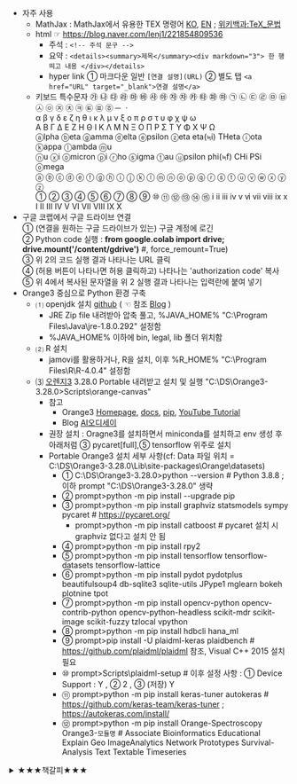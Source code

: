 * 자주 사용
  + MathJax : MathJax에서 유용한 TEX 명령어 <a href="https://www.onemathematicalcat.org/MathJaxDocumentation/MathJaxKorean/TeXSyntax_ko.html" target="_blank">KO</a>, <a href="https://www.onemathematicalcat.org/MathJaxDocumentation/TeXSyntax.htm" target="_blank">EN</a> ; <a href="https://ko.wikipedia.org/wiki/위키백과:TeX_문법" target="_blank">위키백과:TeX_문법</a>
  + html ☞ https://blog.naver.com/lenj1/221854809536
    - 주석 : `<!-- 주석 문구 -->`
    - 요약 : `<details><summary>제목</summary><div markdown="3"> 한 행 띄고 내용 </div></details>`
    - hyper link ① 마크다운 일반 `[연결 설명](URL)` ② 별도 탭 `<a href="URL" target="_blank">연결 설명</a>`
  + 키보드 특수문자
    ㉮ ㉯ ㉰ ㉱ ㉲ ㉳ ㉴ ㉵ ㉶ ㉷ ㉸ ㉹ ㉺ ㉻ ㉠ ㉡ ㉢ ㉣ ㉤ ㉥ ㉦ ㉧ ㉨ ㉩ ㉪ ㉫ ㉬ ㉭ ─ ㆍ  
    α β γ δ ε ζ η θ ι κ λ μ ν ξ ο π ρ    σ τ υ φ    χ ψ ω  
    Α Β Γ Δ Ε Ζ Η Θ Ι Κ Λ Μ Ν Ξ Ο Π Ρ    Σ Τ Υ Φ    Χ Ψ Ω  
    ⓐlpha ⓑeta ⓖamma ⓓelta ⓔpsilon ⓩeta eta(≒i) THeta ⓘota ⓚappa ⓛambda ⓜu   
    ⓝu ⓧi ⓞmicron ⓟi ⓡho ⓢigma ⓣau ⓤpsilon phi(≒f) CHi PSi ⓞmega  
    ⓐ ⓑ ⓒ ⓓ ⓔ ⓕ ⓖ ⓗ ⓘ ⓙ ⓚ ⓛ ⓜ ⓝ ⓞ ⓟ ⓠ ⓡ ⓢ ⓣ ⓤ ⓥ ⓦ ⓧ ⓨ ⓩ   
    ① ② ③ ④ ⑤ ⑥ ⑦ ⑧ ⑨ ⑩ ⑪ ⑫ ⑬ ⑭ ⑮ ⅰ ⅱ ⅲ ⅳ ⅴ ⅵ ⅶ ⅷ ⅸ ⅹ Ⅰ Ⅱ Ⅲ Ⅳ Ⅴ Ⅵ Ⅶ Ⅷ Ⅸ Ⅹ   
* 구글 코랩에서 구글 드라이브 연결  
  ① (연결을 원하는 구글 드라이브가 있는) 구글 계정에 로긴  
  ② Python code 실행 : <B>from google.colab import drive; drive.mount('/content/gdrive')</B> #, force_remount=True)  
  ③ 위 2의 코드 실행 결과 나타나는 URL 클릭  
  ④ (허용 버튼이 나타나면 허용 클릭하고) 나타나는 'authorization code' 복사  
  ⑤ 위 4에서 복사된 문자열을 위 2 실행 결과 나타나는 입력란에 붙여 넣기  
* Orange3 중심으로 Python 환경 구축
  + ⑴ openjdk 설치 [github](https://github.com/ojdkbuild/ojdkbuild) ( ☜ 참조 [Blog](https://blog.naver.com/vixlee/222285976728) ) 
    - JRE Zip file 내려받아 압축 풀고, %JAVA_HOME% "C:\Program Files\Java\jre-1.8.0.292" 설정함
    - %JAVA_HOME% 이하에 bin, legal, lib 폴더 위치함
  + ⑵ R 설치
    - jamovi를 활용하거나, R을 설치, 이후 %R_HOME% "C:\Program Files\R\R-4.0.4" 설정함
  + ⑶ [오렌지3](https://orangedatamining.com/) 3.28.0 Portable 내려받고 설치 및 실행 "C:\DS\Orange3-3.28.0>Scripts\orange-canvas"
    - 참고
      - Orange3 [Homepage](https://orangedatamining.com/), [docs](https://orangedatamining.com/docs/), [pip](https://pypi.org/project/Orange3/), [YouTube Tutorial](https://www.youtube.com/watch?v=HXjnDIgGDuI&list=PLmNPvQr9Tf-ZSDLwOzxpvY-HrE0yv-8Fy)
      - Blog [AI오디세이](http://www.aio.world/news/articleView.html?idxno=258)
    - 권장 설치 : Oragne3를 설치하면서 miniconda를 설치하고 env 생성 후 아래처럼 ③ pycaret[full],⑤ tensorflow 위주로 설치
    - Portable Orange3 설치 세부 사항(cf: Data 파일 위치 = C:\DS\Orange3-3.28.0\Lib\site-packages\Orange\datasets)
      - ① C:\DS\Orange3-3.28.0>python --version # Python 3.8.8 ; 이하 prompt "C:\DS\Orange3-3.28.0" 생략
      - ② prompt>python -m pip install --upgrade pip
      - ③ prompt>python -m pip install graphviz statsmodels sympy pycaret # https://pycaret.org/
        - prompt>python -m pip install catboost # pycaret 설치 시 graphviz 없다고 설치 안 됨
      - ④ prompt>python -m pip install rpy2
      - ⑤ prompt>python -m pip install tensorflow tensorflow-datasets tensorflow-lattice
      - ⑥ prompt>python -m pip install pydot pydotplus beautifulsoup4 db-sqlite3 sqlite-utils JPype1 mglearn bokeh plotnine tpot
      - ⑦ prompt>python -m pip install opencv-python opencv-contrib-python opencv-python-headless scikit-mdr scikit-image scikit-fuzzy tzlocal vpython
      - ⑧ prompt>python -m pip install hdbcli hana_ml
      - ⑨ prompt>pip install -U plaidml-keras plaidbench # https://github.com/plaidml/plaidml 참조, Visual C++ 2015 설치 필요
      - ⑩ prompt>Scripts\plaidml-setup # 이후 설정 사항 : ① Device Support : Y , ② 2 , ③ (저장) Y
      - ⑪ prompt>python -m pip install keras-tuner autokeras # https://github.com/keras-team/keras-tuner ; https://autokeras.com/install/
      - ⑫ prompt>python -m pip install Orange-Spectroscopy Orange3-`모듈명` # Associate Bioinformatics Educational Explain Geo ImageAnalytics Network Prototypes Survival-Analysis Text Textable Timeseries

<details><summary>★★★책갈피★★★</summary><div markdown="3">
  
<font size=4>**소제목**</font>  

⏰ **여기서 잠깐** : 경고(Warning)가 나타납니다. 정상인가요?  

**【Note】** 넘파이 로그 함수는 np.log( )와 np.log10( )이 있습니다. 

⛱️ **확인 문제** : 과대적합과 과소적합에 대한 이해를 돕기 위해

📝 훈련 세트와 테스트 세트의 점수를 비교했을 때 훈련 세트가 너무 높으면 과대적합, 그 반대이거나 두 점수가 모두 낮으면 과소적합입니다.

+ 자주 사용되는 기능
  - my.printCheatSheet('sklearn', [0,None]) # 0:차례, 1:Data, 2:Model, 3:훈련, 4:예측, 5:평가, 6:개량, 7:기본 예시
  - Tex [MathJax](https://www.onemathematicalcat.org/MathJaxDocumentation/MathJaxKorean/TeXSyntax_ko.html), [koWiki](https://ko.wikipedia.org/wiki/위키백과:TeX_문법) ☞ MathJax에서 유용한 TEX 명령어 <a href="https://www.onemathematicalcat.org/MathJaxDocumentation/MathJaxKorean/TeXSyntax_ko.html" target="_blank">KO</a>, <a href="https://www.onemathematicalcat.org/MathJaxDocumentation/TeXSyntax.htm" target="_blank">EN</a> ; <a href="https://ko.wikipedia.org/wiki/위키백과:TeX_문법" target="_blank">위키백과:TeX_문법</a>
+ CheatSheet, Usefule Blog, ... (cf: tensorflow privacy https://github.com/tensorflow/privacy )

|ⓟypi,ⓦiki|Python|numpy|scipy|sympy|matplotlib|pandas|sklearn|pycaret|Tensorflow|statsmodels|rpy2|sqlite|postgresql|re(gexp)|spacy|
|:---|:---:|:---:|:---:|:---:|:---:|:---:|:---:|:---:|:---:|:---:|:---:|:---:|:---:|:---:|:---:|
|Homepage|[1](https://docs.python.org/3) [2](https://www.python.org/doc/) <a href="https://en.wikipedia.org/wiki/Python_(programming_language)" target="_blank">ⓦ</a>|[○](https://numpy.org/) [ⓦ](https://en.wikipedia.org/wiki/NumPy)|[○](https://scipy.org) [ⓦ](https://en.wikipedia.org/wiki/SciPy)|[○](https://www.sympy.org) [ⓦ](https://en.wikipedia.org/wiki/SymPy)|[○](https://matplotlib.org) [ⓦ](https://en.wikipedia.org/wiki/Matplotlib)|[○](https://pandas.pydata.org/) <a href="https://en.wikipedia.org/wiki/Pandas_(software)" target="_blank">ⓦ</a>|[○](https://www.sklearn.org) [ⓦ](https://en.wikipedia.org/wiki/Scikit-learn)|[○](https://pycaret.org),[ⓖ](https://github.com/pycaret/pycaret)|[ⓣ](https://www.tensorflow.org/) [ⓚ](https://keras.io) [ⓦ](https://en.wikipedia.org/wiki/TensorFlow)|[○](https://www.statsmodels.org) [ⓖ](https://github.com/statsmodels/statsmodels) [ⓟ](https://pypi.org/project/statsmodels)|[○](https://rpy2.github.io/)|[1](https://www.sqlite.org) [2](https://docs.python.org/3/library/sqlite3.html) [ⓦ](https://en.wikipedia.org/wiki/SQLite)|[○](https://www.postgresql.org) [○](https://www.psycopg.org) [ⓦ](https://en.wikipedia.org/wiki/PostgreSQL)|[○](https://docs.python.org/3/library/re.html) [○](https://pypi.org/project/regex) [ⓦ](https://en.wikipedia.org/wiki/Regular_expression)|[○](https://spacy.io/) [ⓟ](https://pypi.org/project/spacy/) [ⓦ](https://en.wikipedia.org/wiki/SpaCy)|
|Tutorial|[○](https://docs.python.org/3/tutorial/)|[○](https://numpy.org/doc/stable/user/tutorials_index.html)|[○](https://docs.scipy.org/doc/scipy/reference/tutorial)|[○](https://docs.sympy.org/latest/tutorial/index.html)|[○](https://matplotlib.org/stable/tutorials/index.html)|[○](https://pandas.pydata.org/pandas-docs/stable/getting_started/intro_tutorials/index.html)|[○](https://www.sklearn.org/tutorial/index.html) [map](https://www.sklearn.org/tutorial/machine_learning_map/index.html)|[○](https://pycaret.readthedocs.io/en/latest/tutorials.html)||[○](https://www.statsmodels.org/stable/user-guide.html)|[○](https://rpy2.github.io/doc/latest/html/introduction.html)|||[○](https://docs.python.org/3/howto/regex.html)|[○](https://spacy.io/usage/spacy-101)|
|(API)Ref.|[lib](https://docs.python.org/3/library) [ref](https://docs.python.org/3.9/reference)|[○](https://numpy.org/doc/stable/reference/)|[○](https://docs.scipy.org/doc/scipy/reference/)|[○](https://docs.sympy.org/latest/index.html)|[○](https://matplotlib.org/stable/contents.html)|[○](https://pandas.pydata.org/pandas-docs/stable/reference/index.html)|[○](https://www.sklearn.org/modules/classes.html)|[○](https://pycaret.readthedocs.io/en/latest/api/classification.html)||[○](https://www.statsmodels.org/stable/api.html)|[○](https://rpy2.github.io/doc/latest/html/index.html)||||[○](https://spacy.io/api)|
|CheatSheet||[1](https://github.com/rougier/numpy-100) [2](https://www.kaggle.com/utsav15/100-numpy-exercises) [3](http://taewan.kim/post/numpy_cheat_sheet)||||[1](https://towardsdatascience.com/pandas-cheat-sheet-7e2ea6526be9) [2](https://www.dataquest.io/blog/pandas-cheat-sheet/) [3](https://www.educative.io/blog/python-pandas-tutorial) [4](https://github.com/corazzon/cracking-the-pandas-cheat-sheet)|[○](https://www.datacamp.com/community/blog/scikit-learn-cheat-sheet)|[Guide](https://pycaret.org/guide/)|||||||[①](https://www.datacamp.com/community/blog/spacy-cheatsheet)|
|Web Ref.|[①](https://www.tutorialspoint.com/python)|[①](https://www.tutorialspoint.com/numpy)|[①](https://www.tutorialspoint.com/scipy)|[①](https://www.tutorialspoint.com/sympy)|[1](https://www.tutorialspoint.com/matplotlib) [seaborn](https://www.tutorialspoint.com/seaborn)|[①](https://www.tutorialspoint.com/python_pandas)|[①](https://www.tutorialspoint.com/scikit_learn) [②](https://www.datacamp.com/community/tutorials/machine-learning-python)||[ⓣ](https://www.tutorialspoint.com/tensorflow) [ⓚ](https://www.tutorialspoint.com/keras) [ⓚ2](https://www.tutorialspoint.com/deep_learning_with_keras)|[통계](https://www.tutorialspoint.com/statistics) [patsy](https://github.com/pydata/patsy)||[1](https://www.sqlitetutorial.net/) [2](https://www.tutorialspoint.com/sqlite) [3](https://www.tutorialspoint.com/python_sqlite)|[①](https://www.postgresqltutorial.com/) [②](https://www.tutorialspoint.com/postgresql) [③](https://www.tutorialspoint.com/python_postgresql)|[①](https://regexone.com/)|[nltk](https://www.nltk.org) [nlp](https://www.tutorialspoint.com/natural_language_processing)|

ㅇ 마크다운 일반 사항   
  - https://ko.wikipedia.org/wiki/마크다운 및 [마크다운 문법](https://simhyejin.github.io/2016/06/30/Markdown-syntax/) 참조 
  - https://www.tablesgenerator.com/markdown_tables  
  - https://github.com/adam-p/markdown-here/wiki/Markdown-Cheatsheet  
  
ㅇ 마크다운 수식 입력에 대한 참고 URL, [Local PC Daum Equation Editor](http://s1.daumcdn.net/editor/fp/service_nc/pencil/Pencil_chromestore.html)로 Chrome에서 입력함  
  - https://www.mathjax.org/  
  - https://en.wikibooks.org/wiki/LaTeX/Mathematics  
  - [MathJax basic tutorial and quick reference](https://math.meta.stackexchange.com/questions/5020/mathjax-basic-tutorial-and-quick-reference)  
  - [MathJax 연습 가능한 곳](http://jsbin.com/zimuxulawu/edit?html,output), [MathJax 코드 제안](http://detexify.kirelabs.org/classify.html)

ㅇ 키보드 특수문자
  - ㉮ ㉯ ㉰ ㉱ ㉲ ㉳ ㉴ ㉵ ㉶ ㉷ ㉸ ㉹ ㉺ ㉻ ㉠ ㉡ ㉢ ㉣ ㉤ ㉥ ㉦ ㉧ ㉨ ㉩ ㉪ ㉫ ㉬ ㉭ ─ ㆍ  
  - α β γ δ ε ζ η θ ι κ λ μ ν ξ ο π ρ    σ τ υ φ    χ ψ ω  
  - Α Β Γ Δ Ε Ζ Η Θ Ι Κ Λ Μ Ν Ξ Ο Π Ρ    Σ Τ Υ Φ    Χ Ψ Ω  
  - ⓐlpha ⓑeta ⓖamma ⓓelta ⓔpsilon ⓩeta eta(≒i) THeta ⓘota ⓚappa ⓛambda ⓜu   
  - ⓝu ⓧi ⓞmicron ⓟi ⓡho ⓢigma ⓣau ⓤpsilon phi(≒f) CHi PSi ⓞmega  
  - ⓐ ⓑ ⓒ ⓓ ⓔ ⓕ ⓖ ⓗ ⓘ ⓙ ⓚ ⓛ ⓜ ⓝ ⓞ ⓟ ⓠ ⓡ ⓢ ⓣ ⓤ ⓥ ⓦ ⓧ ⓨ ⓩ   
  - ① ② ③ ④ ⑤ ⑥ ⑦ ⑧ ⑨ ⑩ ⑪ ⑫ ⑬ ⑭ ⑮ ⅰ ⅱ ⅲ ⅳ ⅴ ⅵ ⅶ ⅷ ⅸ ⅹ Ⅰ Ⅱ Ⅲ Ⅳ Ⅴ Ⅵ Ⅶ Ⅷ Ⅸ Ⅹ   
 
  </div></details>
